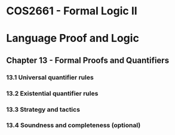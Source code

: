 # COS2661 - Formal Logic II

# Language Proof and Logic

## Chapter 13 - Formal Proofs and Quantifiers

### 13.1 Universal quantifier rules

### 13.2 Existential quantifier rules

### 13.3 Strategy and tactics

### 13.4 Soundness and completeness (optional) 

